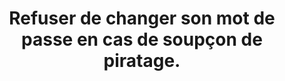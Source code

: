 ---
categories: category-nGkbk6oSlC5_p3eqoXX2o
goodPractices:
- good-practice-HSjFwRdH8cMr3WIddkvrK
risks:
- Permettre au pirate de continuer à chercher des informations et de collecter des
  données à caractère sensible.
title: 'Refuser de changer son mot de passe en cas de soupçon de piratage. '
uuid: vulnerability-TNjMFtPX1EpI8CjSe0o0E
visibleInCms: true
---